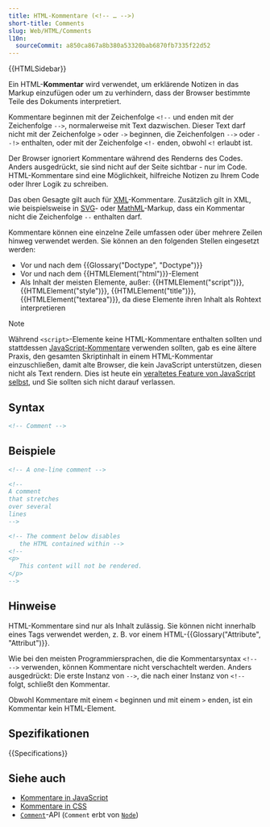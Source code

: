```yaml
---
title: HTML-Kommentare (<!-- … -->)
short-title: Comments
slug: Web/HTML/Comments
l10n:
  sourceCommit: a850ca867a8b380a53320bab6870fb7335f22d52
---
```


{{HTMLSidebar}}

Ein HTML-**Kommentar** wird verwendet, um erklärende Notizen in das Markup einzufügen oder um zu verhindern, dass der Browser bestimmte Teile des Dokuments interpretiert.

Kommentare beginnen mit der Zeichenfolge `<!--` und enden mit der Zeichenfolge `-->`, normalerweise mit Text dazwischen. Dieser Text darf nicht mit der Zeichenfolge `>` oder `->` beginnen, die Zeichenfolgen `-->` oder `--!>` enthalten, oder mit der Zeichenfolge `<!-` enden, obwohl `<!` erlaubt ist.

Der Browser ignoriert Kommentare während des Renderns des Codes. Anders ausgedrückt, sie sind nicht auf der Seite sichtbar - nur im Code. HTML-Kommentare sind eine Möglichkeit, hilfreiche Notizen zu Ihrem Code oder Ihrer Logik zu schreiben.

Das oben Gesagte gilt auch für [XML](/de/docs/Web/XML)-Kommentare. Zusätzlich gilt in XML, wie beispielsweise in [SVG](/de/docs/Web/SVG)- oder [MathML](/de/docs/Web/MathML)-Markup, dass ein Kommentar nicht die Zeichenfolge `--` enthalten darf.

Kommentare können eine einzelne Zeile umfassen oder über mehrere Zeilen hinweg verwendet werden. Sie können an den folgenden Stellen eingesetzt werden:

- Vor und nach dem {{Glossary("Doctype", "Doctype")}}
- Vor und nach dem {{HTMLElement("html")}}-Element
- Als Inhalt der meisten Elemente, außer: {{HTMLElement("script")}}, {{HTMLElement("style")}}, {{HTMLElement("title")}}, {{HTMLElement("textarea")}}, da diese Elemente ihren Inhalt als Rohtext interpretieren

> [!NOTE]
> Während `<script>`-Elemente keine HTML-Kommentare enthalten sollten und stattdessen [JavaScript-Kommentare](/de/docs/Web/JavaScript/Reference/Lexical_grammar#comments) verwenden sollten, gab es eine ältere Praxis, den gesamten Skriptinhalt in einem HTML-Kommentar einzuschließen, damit alte Browser, die kein JavaScript unterstützen, diesen nicht als Text rendern. Dies ist heute ein [veraltetes Feature von JavaScript selbst](/de/docs/Web/JavaScript/Reference/Deprecated_and_obsolete_features#html_comments), und Sie sollten sich nicht darauf verlassen.

## Syntax

```html
<!-- Comment -->
```

## Beispiele

```html
<!-- A one-line comment -->

<!--
A comment
that stretches
over several
lines
-->

<!-- The comment below disables
   the HTML contained within -->
<!--
<p>
   This content will not be rendered.
</p>
-->
```

## Hinweise

HTML-Kommentare sind nur als Inhalt zulässig. Sie können nicht innerhalb eines Tags verwendet werden, z. B. vor einem HTML-{{Glossary("Attribute", "Attribut")}}.

Wie bei den meisten Programmiersprachen, die die Kommentarsyntax `<!-- -->` verwenden, können Kommentare nicht verschachtelt werden. Anders ausgedrückt: Die erste Instanz von `-->`, die nach einer Instanz von `<!--` folgt, schließt den Kommentar.

Obwohl Kommentare mit einem `<` beginnen und mit einem `>` enden, ist ein Kommentar kein HTML-Element.

## Spezifikationen

{{Specifications}}

## Siehe auch

- [Kommentare in JavaScript](/de/docs/Web/JavaScript/Reference/Lexical_grammar#comments)
- [Kommentare in CSS](/de/docs/Web/CSS/CSS_syntax/Comments)
- [`Comment`](/de/docs/Web/API/Comment)-API (`Comment` erbt von [`Node`](/de/docs/Web/API/Node))
